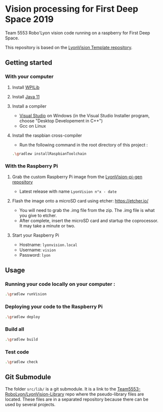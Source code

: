 # Vision processing for First Deep Space 2019

Team 5553 Robo'Lyon vision code running on a raspberry for First Deep Space.

This repository is based on the [LyonVision Template repository](https://github.com/Team5553-RoboLyon/LyonVision-Template).


## Getting started

### With your computer

1. Install [WPILib](https://github.com/wpilibsuite/allwpilib/releases)

2. Install [Java 11](https://www.oracle.com/technetwork/java/javase/downloads/jdk11-downloads-5066655.html)

3. Install a compiler
    - [Visual Studio](https://visualstudio.microsoft.com/fr/downloads/) on Windows (in the Visual Studio Installer program, choose "Desktop Developement in C++")
    - Gcc on Linux

4. Install the raspbian cross-compiler
    - Run the following command in the root directory of this project :
    ```bash
    .\gradlew installRaspbianToolchain
    ```

### With the Raspberry Pi

1. Grab the custom Raspberry Pi image from the [LyonVision-pi-gen repository](https://github.com/Team5553-RoboLyon/LyonVision-pi-gen/releases)
    - Latest release with name `LyonVision n°x - date`

2. Flash the image onto a microSD card using etcher: https://etcher.io/
    - You will need to grab the .img file from the zip. The .img file is what you give to etcher.
    - After complete, insert the microSD card and startup the coprocessor. It may take a minute or two.

3. Start your Raspberry Pi
    - Hostname: `lyonvision.local`
    - Username: `vision`
    - Password: `lyon`


## Usage

### Running your code locally on your computer :
```bash
.\gradlew runVision
```

### Deploying your code to the Raspberry Pi
```bash
.\gradlew deploy
```

### Build all
```bash
.\gradlew build
```

### Test code
```bash
.\gradlew check
```


## Git Submodule

The folder `src/lib/` is a git submodule. It is a link to the [Team5553-RoboLyon/LyonVision-Library](https://github.com/Team5553-RoboLyon/LyonVision-Library) repo where the pseudo-library files are located. These files are in a separated repository because there can be used by several projects.
